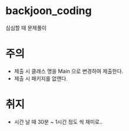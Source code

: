 # backjoon_coding
심심할 때 문제풀이

# 주의
- 제출 시 클래스 명을 Main 으로 변경하여 제출한다.
- 제출 시 패키지를 없앤다.

# 취지
- 시간 날 때 30분 ~ 1시간 정도 씩 재미로..
